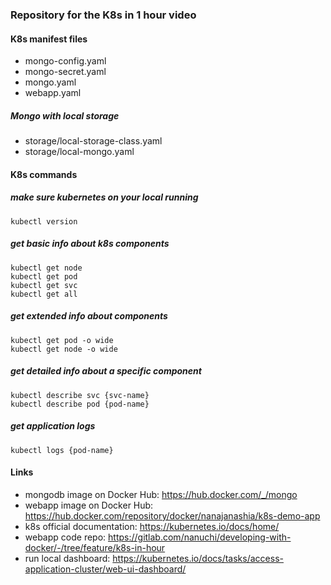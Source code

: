 ### Repository for the K8s in 1 hour video

#### K8s manifest files 
* mongo-config.yaml
* mongo-secret.yaml
* mongo.yaml
* webapp.yaml
##### Mongo with local storage
* storage/local-storage-class.yaml
* storage/local-mongo.yaml

#### K8s commands

##### make sure kubernetes on your local running
    kubectl version

##### get basic info about k8s components
    kubectl get node
    kubectl get pod
    kubectl get svc
    kubectl get all

##### get extended info about components
    kubectl get pod -o wide
    kubectl get node -o wide

##### get detailed info about a specific component
    kubectl describe svc {svc-name}
    kubectl describe pod {pod-name}

##### get application logs
    kubectl logs {pod-name}
    
#### Links
* mongodb image on Docker Hub: https://hub.docker.com/_/mongo
* webapp image on Docker Hub: https://hub.docker.com/repository/docker/nanajanashia/k8s-demo-app
* k8s official documentation: https://kubernetes.io/docs/home/
* webapp code repo: https://gitlab.com/nanuchi/developing-with-docker/-/tree/feature/k8s-in-hour
* run local dashboard: https://kubernetes.io/docs/tasks/access-application-cluster/web-ui-dashboard/
